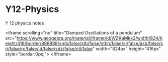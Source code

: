 # Y12-Physics

Y 12 physics notes



&lt;iframe scrolling="no" title="Damped Oscillations of a pendulum" src="https://www.geogebra.org/material/iframe/id/WZKaMkx2/width/824/height/416/border/888888/smb/false/stb/false/stbh/false/ai/false/asb/false/sri/false/rc/false/ld/false/sdz/false/ctl/false" width="824px" height="416px" style="border:0px;"&gt; &lt;/iframe&gt;

